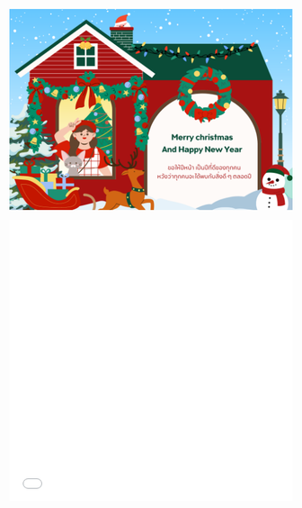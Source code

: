 ![Cm](pic/download.png)


<iframe src="my-folder/snow.html" width="100%" height="500" style="border:none;"></iframe>

